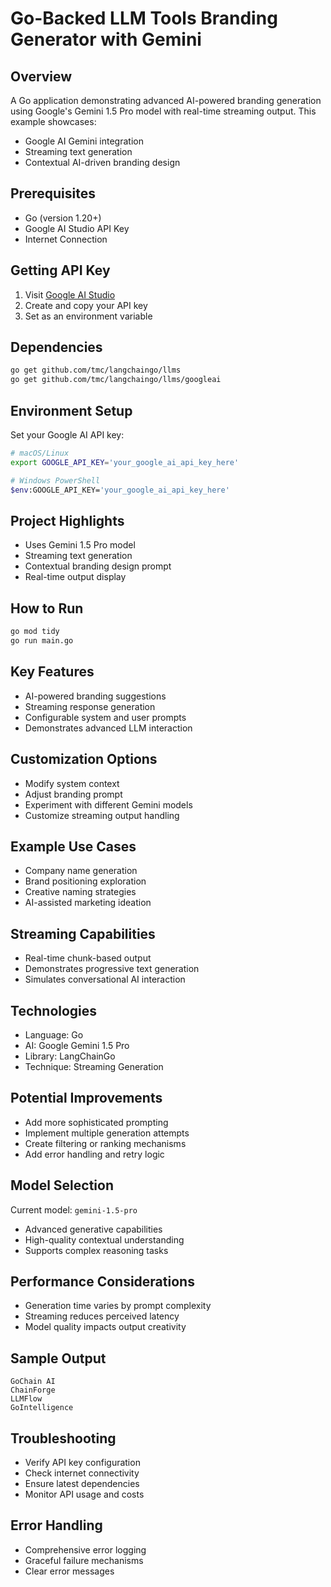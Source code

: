 # Go-Backed LLM Tools Branding Generator with Gemini

## Overview

A Go application demonstrating advanced AI-powered branding generation using Google's Gemini 1.5 Pro model with real-time streaming output. This example showcases:
- Google AI Gemini integration
- Streaming text generation
- Contextual AI-driven branding design

## Prerequisites

- Go (version 1.20+)
- Google AI Studio API Key
- Internet Connection

## Getting API Key

1. Visit [Google AI Studio](https://aistudio.google.com/apikey)
2. Create and copy your API key
3. Set as an environment variable

## Dependencies

```bash
go get github.com/tmc/langchaingo/llms
go get github.com/tmc/langchaingo/llms/googleai
```

## Environment Setup

Set your Google AI API key:

```bash
# macOS/Linux
export GOOGLE_API_KEY='your_google_ai_api_key_here'

# Windows PowerShell
$env:GOOGLE_API_KEY='your_google_ai_api_key_here'
```

## Project Highlights

- Uses Gemini 1.5 Pro model
- Streaming text generation
- Contextual branding design prompt
- Real-time output display

## How to Run

```bash
go mod tidy
go run main.go
```

## Key Features

- AI-powered branding suggestions
- Streaming response generation
- Configurable system and user prompts
- Demonstrates advanced LLM interaction

## Customization Options

- Modify system context
- Adjust branding prompt
- Experiment with different Gemini models
- Customize streaming output handling

## Example Use Cases

- Company name generation
- Brand positioning exploration
- Creative naming strategies
- AI-assisted marketing ideation

## Streaming Capabilities

- Real-time chunk-based output
- Demonstrates progressive text generation
- Simulates conversational AI interaction

## Technologies

- Language: Go
- AI: Google Gemini 1.5 Pro
- Library: LangChainGo
- Technique: Streaming Generation

## Potential Improvements

- Add more sophisticated prompting
- Implement multiple generation attempts
- Create filtering or ranking mechanisms
- Add error handling and retry logic

## Model Selection

Current model: `gemini-1.5-pro`
- Advanced generative capabilities
- High-quality contextual understanding
- Supports complex reasoning tasks

## Performance Considerations

- Generation time varies by prompt complexity
- Streaming reduces perceived latency
- Model quality impacts output creativity

## Sample Output

```
GoChain AI
ChainForge
LLMFlow
GoIntelligence
```

## Troubleshooting

- Verify API key configuration
- Check internet connectivity
- Ensure latest dependencies
- Monitor API usage and costs

## Error Handling

- Comprehensive error logging
- Graceful failure mechanisms
- Clear error messages